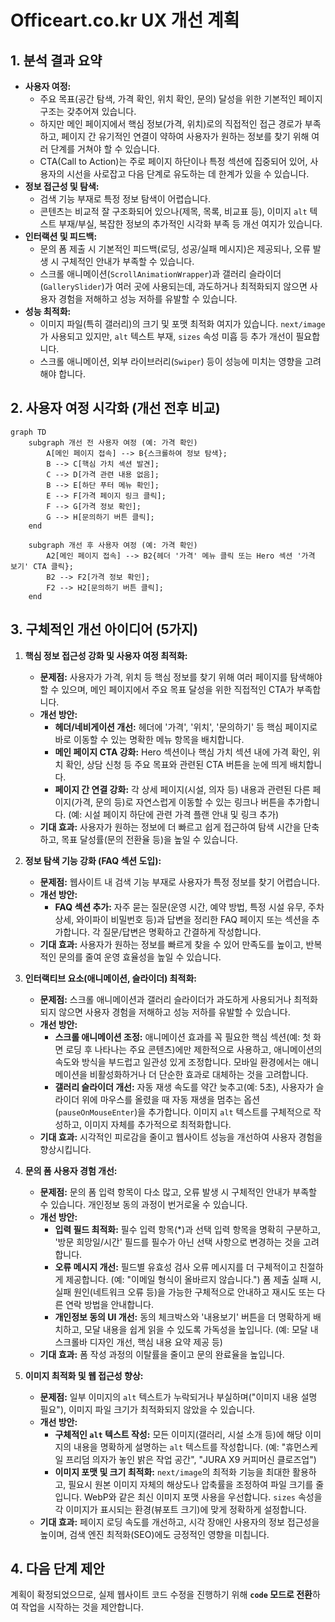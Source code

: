 # Officeart.co.kr UX 개선 계획

## 1. 분석 결과 요약

*   **사용자 여정:**
    *   주요 목표(공간 탐색, 가격 확인, 위치 확인, 문의) 달성을 위한 기본적인 페이지 구조는 갖추어져 있습니다.
    *   하지만 메인 페이지에서 핵심 정보(가격, 위치)로의 직접적인 접근 경로가 부족하고, 페이지 간 유기적인 연결이 약하여 사용자가 원하는 정보를 찾기 위해 여러 단계를 거쳐야 할 수 있습니다.
    *   CTA(Call to Action)는 주로 페이지 하단이나 특정 섹션에 집중되어 있어, 사용자의 시선을 사로잡고 다음 단계로 유도하는 데 한계가 있을 수 있습니다.
*   **정보 접근성 및 탐색:**
    *   검색 기능 부재로 특정 정보 탐색이 어렵습니다.
    *   콘텐츠는 비교적 잘 구조화되어 있으나(제목, 목록, 비교표 등), 이미지 `alt` 텍스트 부재/부실, 복잡한 정보의 추가적인 시각화 부족 등 개선 여지가 있습니다.
*   **인터랙션 및 피드백:**
    *   문의 폼 제출 시 기본적인 피드백(로딩, 성공/실패 메시지)은 제공되나, 오류 발생 시 구체적인 안내가 부족할 수 있습니다.
    *   스크롤 애니메이션(`ScrollAnimationWrapper`)과 갤러리 슬라이더(`GallerySlider`)가 여러 곳에 사용되는데, 과도하거나 최적화되지 않으면 사용자 경험을 저해하고 성능 저하를 유발할 수 있습니다.
*   **성능 최적화:**
    *   이미지 파일(특히 갤러리)의 크기 및 포맷 최적화 여지가 있습니다. `next/image`가 사용되고 있지만, `alt` 텍스트 부재, `sizes` 속성 미흡 등 추가 개선이 필요합니다.
    *   스크롤 애니메이션, 외부 라이브러리(`Swiper`) 등이 성능에 미치는 영향을 고려해야 합니다.

## 2. 사용자 여정 시각화 (개선 전후 비교)

```mermaid
graph TD
    subgraph 개선 전 사용자 여정 (예: 가격 확인)
        A[메인 페이지 접속] --> B{스크롤하여 정보 탐색};
        B --> C[핵심 가치 섹션 발견];
        C --> D[가격 관련 내용 없음];
        B --> E[하단 푸터 메뉴 확인];
        E --> F[가격 페이지 링크 클릭];
        F --> G[가격 정보 확인];
        G --> H[문의하기 버튼 클릭];
    end

    subgraph 개선 후 사용자 여정 (예: 가격 확인)
        A2[메인 페이지 접속] --> B2{헤더 '가격' 메뉴 클릭 또는 Hero 섹션 '가격 보기' CTA 클릭};
        B2 --> F2[가격 정보 확인];
        F2 --> H2[문의하기 버튼 클릭];
    end
```

## 3. 구체적인 개선 아이디어 (5가지)

1.  **핵심 정보 접근성 강화 및 사용자 여정 최적화:**
    *   **문제점:** 사용자가 가격, 위치 등 핵심 정보를 찾기 위해 여러 페이지를 탐색해야 할 수 있으며, 메인 페이지에서 주요 목표 달성을 위한 직접적인 CTA가 부족합니다.
    *   **개선 방안:**
        *   **헤더/네비게이션 개선:** 헤더에 '가격', '위치', '문의하기' 등 핵심 페이지로 바로 이동할 수 있는 명확한 메뉴 항목을 배치합니다.
        *   **메인 페이지 CTA 강화:** Hero 섹션이나 핵심 가치 섹션 내에 가격 확인, 위치 확인, 상담 신청 등 주요 목표와 관련된 CTA 버튼을 눈에 띄게 배치합니다.
        *   **페이지 간 연결 강화:** 각 상세 페이지(시설, 의자 등) 내용과 관련된 다른 페이지(가격, 문의 등)로 자연스럽게 이동할 수 있는 링크나 버튼을 추가합니다. (예: 시설 페이지 하단에 관련 가격 플랜 안내 및 링크 추가)
    *   **기대 효과:** 사용자가 원하는 정보에 더 빠르고 쉽게 접근하여 탐색 시간을 단축하고, 목표 달성률(문의 전환율 등)을 높일 수 있습니다.

2.  **정보 탐색 기능 강화 (FAQ 섹션 도입):**
    *   **문제점:** 웹사이트 내 검색 기능 부재로 사용자가 특정 정보를 찾기 어렵습니다.
    *   **개선 방안:**
        *   **FAQ 섹션 추가:** 자주 묻는 질문(운영 시간, 예약 방법, 특정 시설 유무, 주차 상세, 와이파이 비밀번호 등)과 답변을 정리한 FAQ 페이지 또는 섹션을 추가합니다. 각 질문/답변은 명확하고 간결하게 작성합니다.
    *   **기대 효과:** 사용자가 원하는 정보를 빠르게 찾을 수 있어 만족도를 높이고, 반복적인 문의를 줄여 운영 효율성을 높일 수 있습니다.

3.  **인터랙티브 요소(애니메이션, 슬라이더) 최적화:**
    *   **문제점:** 스크롤 애니메이션과 갤러리 슬라이더가 과도하게 사용되거나 최적화되지 않으면 사용자 경험을 저해하고 성능 저하를 유발할 수 있습니다.
    *   **개선 방안:**
        *   **스크롤 애니메이션 조정:** 애니메이션 효과를 꼭 필요한 핵심 섹션(예: 첫 화면 로딩 후 나타나는 주요 콘텐츠)에만 제한적으로 사용하고, 애니메이션의 속도와 방식을 부드럽고 일관성 있게 조정합니다. 모바일 환경에서는 애니메이션을 비활성화하거나 더 단순한 효과로 대체하는 것을 고려합니다.
        *   **갤러리 슬라이더 개선:** 자동 재생 속도를 약간 늦추고(예: 5초), 사용자가 슬라이더 위에 마우스를 올렸을 때 자동 재생을 멈추는 옵션(`pauseOnMouseEnter`)을 추가합니다. 이미지 `alt` 텍스트를 구체적으로 작성하고, 이미지 자체를 추가적으로 최적화합니다.
    *   **기대 효과:** 시각적인 피로감을 줄이고 웹사이트 성능을 개선하여 사용자 경험을 향상시킵니다.

4.  **문의 폼 사용자 경험 개선:**
    *   **문제점:** 문의 폼 입력 항목이 다소 많고, 오류 발생 시 구체적인 안내가 부족할 수 있습니다. 개인정보 동의 과정이 번거로울 수 있습니다.
    *   **개선 방안:**
        *   **입력 필드 최적화:** 필수 입력 항목(*)과 선택 입력 항목을 명확히 구분하고, '방문 희망일/시간' 필드를 필수가 아닌 선택 사항으로 변경하는 것을 고려합니다.
        *   **오류 메시지 개선:** 필드별 유효성 검사 오류 메시지를 더 구체적이고 친절하게 제공합니다. (예: "이메일 형식이 올바르지 않습니다.") 폼 제출 실패 시, 실패 원인(네트워크 오류 등)을 가능한 구체적으로 안내하고 재시도 또는 다른 연락 방법을 안내합니다.
        *   **개인정보 동의 UI 개선:** 동의 체크박스와 '내용보기' 버튼을 더 명확하게 배치하고, 모달 내용을 쉽게 읽을 수 있도록 가독성을 높입니다. (예: 모달 내 스크롤바 디자인 개선, 핵심 내용 요약 제공 등)
    *   **기대 효과:** 폼 작성 과정의 이탈률을 줄이고 문의 완료율을 높입니다.

5.  **이미지 최적화 및 웹 접근성 향상:**
    *   **문제점:** 일부 이미지의 `alt` 텍스트가 누락되거나 부실하며("이미지 내용 설명 필요"), 이미지 파일 크기가 최적화되지 않았을 수 있습니다.
    *   **개선 방안:**
        *   **구체적인 `alt` 텍스트 작성:** 모든 이미지(갤러리, 시설 소개 등)에 해당 이미지의 내용을 명확하게 설명하는 `alt` 텍스트를 작성합니다. (예: "휴먼스케일 프리덤 의자가 놓인 밝은 작업 공간", "JURA X9 커피머신 클로즈업")
        *   **이미지 포맷 및 크기 최적화:** `next/image`의 최적화 기능을 최대한 활용하고, 필요시 원본 이미지 자체의 해상도나 압축률을 조정하여 파일 크기를 줄입니다. WebP와 같은 최신 이미지 포맷 사용을 우선합니다. `sizes` 속성을 각 이미지가 표시되는 환경(뷰포트 크기)에 맞게 정확하게 설정합니다.
    *   **기대 효과:** 페이지 로딩 속도를 개선하고, 시각 장애인 사용자의 정보 접근성을 높이며, 검색 엔진 최적화(SEO)에도 긍정적인 영향을 미칩니다.

## 4. 다음 단계 제안

계획이 확정되었으므로, 실제 웹사이트 코드 수정을 진행하기 위해 **`code` 모드로 전환**하여 작업을 시작하는 것을 제안합니다.